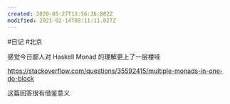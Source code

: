 ```yaml
---
created: 2020-05-27T13:56:36.882Z
modified: 2021-02-14T08:11:11.027Z
---
```

#日记 #北京

感觉今日鄙人对 Haskell Monad 的理解更上了一层楼哇

https://stackoverflow.com/questions/35592415/multiple-monads-in-one-do-block

这篇回答很有借鉴意义  
